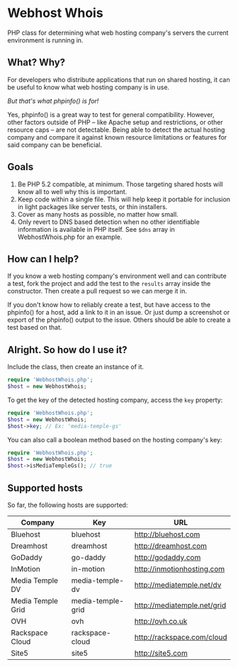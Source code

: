 Webhost Whois
=============

PHP class for determining what web hosting company's servers the current environment is running in.

## What? Why?

For developers who distribute applications that run on shared hosting, it can be useful to know what web hosting company is in use.

*But that's what phpinfo() is for!*

Yes, phpinfo() is a great way to test for general compatibility. However, other factors outside of PHP – like Apache setup and restrictions, or other resource caps – are not detectable. Being able to detect the actual hosting company and compare it against known resource limitations or features for said company can be beneficial.

## Goals

1. Be PHP 5.2 compatible, at minimum. Those targeting shared hosts will know all to well why this is important.
2. Keep code within a single file. This will help keep it portable for inclusion in light packages like server tests, or thin installers.
3. Cover as many hosts as possible, no matter how small.
4. Only revert to DNS based detection when no other identifiable information is available in PHP itself. See `$dns` array in WebhostWhois.php for an example.

## How can I help?

If you know a web hosting company's environment well and can contribute a test, fork the project and add the test to the `results` array inside the constructor. Then create a pull request so we can merge it in.

If you don't know how to reliably create a test, but have access to the phpinfo() for a host, add a link to it in an issue. Or just dump a screenshot or export of the phpinfo() output to the issue. Others should be able to create a test based on that.

## Alright. So how do I use it?

Include the class, then create an instance of it.

```php
require 'WebhostWhois.php';
$host = new WebhostWhois;
```

To get the key of the detected hosting company, access the `key` property:

```php
require 'WebhostWhois.php';
$host = new WebhostWhois;
$host->key; // Ex: 'media-temple-gs'
```

You can also call a boolean method based on the hosting company's key:

```php
require 'WebhostWhois.php';
$host = new WebhostWhois;
$host->isMediaTempleGs(); // true
```

## Supported hosts

So far, the following hosts are supported:

Company | Key | URL
----|------|----
Bluehost | bluehost | http://bluehost.com
Dreamhost | dreamhost | http://dreamhost.com
GoDaddy | go-daddy | http://godaddy.com
InMotion | in-motion | http://inmotionhosting.com
Media Temple DV | media-temple-dv | http://mediatemple.net/dv
Media Temple Grid | media-temple-grid | http://mediatemple.net/grid
OVH | ovh | http://ovh.co.uk
Rackspace Cloud | rackspace-cloud | http://rackspace.com/cloud
Site5 | site5 | http://site5.com
